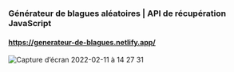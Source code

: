 ### Générateur de blagues aléatoires | API de récupération JavaScript
#### https://generateur-de-blagues.netlify.app/
![Capture d’écran 2022-02-11 à 14 27 31](https://user-images.githubusercontent.com/90899222/153599565-0fa00c0e-2f4a-4dfa-9af7-c1f10b1630b8.png)
